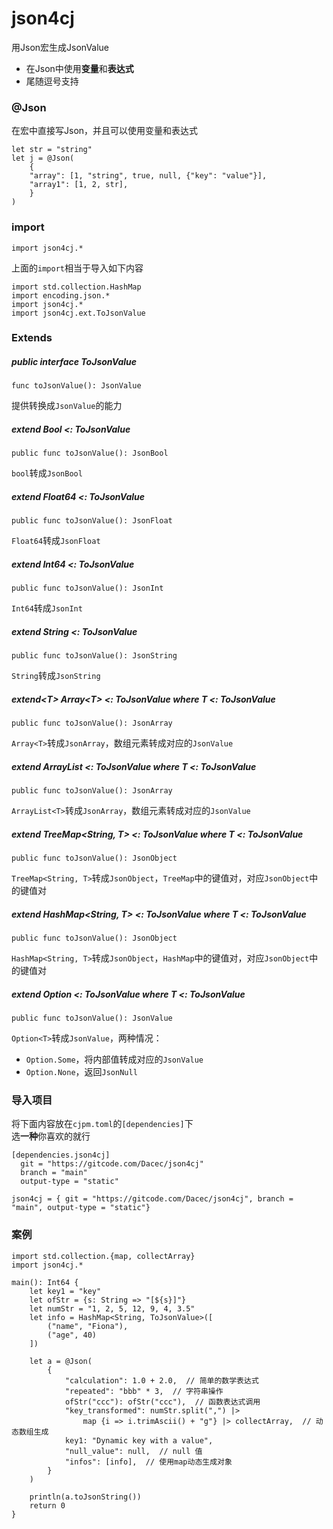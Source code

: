 # json4cj

用Json宏生成JsonValue
- 在Json中使用**变量**和**表达式**
- 尾随逗号支持

### @Json
在宏中直接写Json，并且可以使用变量和表达式
```
let str = "string"
let j = @Json(
    {
    "array": [1, "string", true, null, {"key": "value"}],
    "array1": [1, 2, str],
    }
)
```

### import
```cj
import json4cj.*
```
上面的`import`相当于导入如下内容
```cj
import std.collection.HashMap
import encoding.json.*
import json4cj.*
import json4cj.ext.ToJsonValue
```

### Extends
##### public interface ToJsonValue
```
func toJsonValue(): JsonValue
```
提供转换成`JsonValue`的能力

##### extend Bool <: ToJsonValue
```
public func toJsonValue(): JsonBool
```
`bool`转成`JsonBool`

##### extend Float64 <: ToJsonValue
```
public func toJsonValue(): JsonFloat
```
`Float64`转成`JsonFloat`

##### extend Int64 <: ToJsonValue
```
public func toJsonValue(): JsonInt
```
`Int64`转成`JsonInt`

##### extend String <: ToJsonValue
```
public func toJsonValue(): JsonString
```
`String`转成`JsonString`

##### extend\<T> Array\<T> <: ToJsonValue where T <: ToJsonValue
```
public func toJsonValue(): JsonArray 
```
`Array<T>`转成`JsonArray`，数组元素转成对应的`JsonValue`


##### extend<T> ArrayList<T> <: ToJsonValue where T <: ToJsonValue
```
public func toJsonValue(): JsonArray
```
`ArrayList<T>`转成`JsonArray`，数组元素转成对应的`JsonValue`

##### extend<T> TreeMap<String, T> <: ToJsonValue where T <: ToJsonValue
```
public func toJsonValue(): JsonObject
```
`TreeMap<String, T>`转成`JsonObject`，`TreeMap`中的键值对，对应`JsonObject`中的键值对

##### extend<T> HashMap<String, T> <: ToJsonValue where T <: ToJsonValue
```
public func toJsonValue(): JsonObject
```
`HashMap<String, T>`转成`JsonObject`，`HashMap`中的键值对，对应`JsonObject`中的键值对

##### extend<T> Option<T> <: ToJsonValue where T <: ToJsonValue
```
public func toJsonValue(): JsonValue
```
`Option<T>`转成`JsonValue`，两种情况：
- `Option.Some`，将内部值转成对应的`JsonValue`
- `Option.None`，返回`JsonNull`

### 导入项目
将下面内容放在`cjpm.toml`的`[dependencies]`下<br>选**一种**你喜欢的就行
```
[dependencies.json4cj]
  git = "https://gitcode.com/Dacec/json4cj"
  branch = "main"
  output-type = "static"
```
```
json4cj = { git = "https://gitcode.com/Dacec/json4cj", branch = "main", output-type = "static"}
```

### 案例
```cj
import std.collection.{map, collectArray}
import json4cj.*

main(): Int64 {
    let key1 = "key"
    let ofStr = {s: String => "[${s}]"}
    let numStr = "1, 2, 5, 12, 9, 4, 3.5"
    let info = HashMap<String, ToJsonValue>([
        ("name", "Fiona"),
        ("age", 40)
    ])
    
    let a = @Json(
        {
            "calculation": 1.0 + 2.0,  // 简单的数学表达式
            "repeated": "bbb" * 3,  // 字符串操作
            ofStr("ccc"): ofStr("ccc"),  // 函数表达式调用
            "key_transformed": numStr.split(",") |>
                map {i => i.trimAscii() + "g"} |> collectArray,  // 动态数组生成
            key1: "Dynamic key with a value",
            "null_value": null,  // null 值
            "infos": [info],  // 使用map动态生成对象
        }
    )

    println(a.toJsonString())
    return 0
}
```